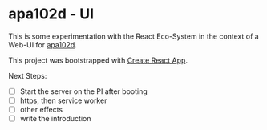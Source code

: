 # apa102d - UI

This is some experimentation with the React Eco-System in the context of a Web-UI for [apa102d](https://github.com/schoeppel/apa102d).

This project was bootstrapped with [Create React App](https://github.com/facebookincubator/create-react-app).

Next Steps:
* [ ] Start the server on the PI after booting
* [ ] https, then service worker
* [ ] other effects
* [ ] write the introduction
